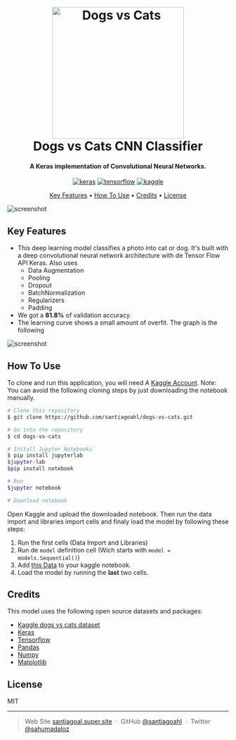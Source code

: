 
<h1 align="center">
  <br>
  <a href="https://www.kaggle.com/c/dogs-vs-cats"><img src="https://storage.googleapis.com/kaggle-competitions/kaggle/3362/media/woof_meow.jpg" alt="Dogs vs Cats" width="300"></a>
  <br>
  Dogs vs Cats CNN Classifier
  <br>
</h1>

<h4 align="center">A Keras implementation of Convolutional Neural Networks.</h4>

<p align="center">
  <a href='https://keras.io/' target="_blank"><img alt='keras' src='https://img.shields.io/badge/Keras-100000?style=for-the-badge&logo=keras&logoColor=FFFFFF&labelColor=D10000&color=D10000'/></a> <a href='https://www.tensorflow.org/?hl=es-419' target="_blank"><img alt='tensorflow' src='https://img.shields.io/badge/Tensorflow-100000?style=for-the-badge&logo=tensorflow&logoColor=EC8D1E&labelColor=908B8B&color=E45A27'/></a> <a href='https://www.kaggle.com/' target="_blank"><img alt='kaggle' src='https://img.shields.io/badge/Kaggle-100000?style=for-the-badge&logo=kaggle&logoColor=37BAE8&labelColor=BEFDFF&color=37BAE8'/></a>
</p>

<p align="center">
  <a href="#key-features">Key Features</a> •
  <a href="#how-to-use">How To Use</a> •
  <a href="#credits">Credits</a> •
  <a href="#license">License</a>
</p>

![screenshot](https://editor.analyticsvidhya.com/uploads/999181_BIpRgx5FsEMhr1k2EqBKFg.gif)

## Key Features

* This deep learning model classifies a photo into cat or dog. It's built with a deep convolutional neural network architecture with de Tensor Flow API Keras. Also uses
	- Data Augmentation
	- Pooling
	- Dropout
	- BatchNormalization
	- Regularizers
	- Padding
* We got a **81.8%** of validation accuracy.
* The learning curve shows a small amount of overfit. The graph is the following

![screenshot](https://winter-anchovy-50e.notion.site/image/https%3A%2F%2Fs3-us-west-2.amazonaws.com%2Fsecure.notion-static.com%2Fa6a61571-e00f-4661-9d9f-cf137b40e234%2Flearning_curve.png?table=block&id=4be1c4ce-9af8-4576-a39c-6ba947233407&spaceId=12eea25e-0790-4a8f-aa1c-b60f93c02da2&width=1240&userId=&cache=v2)

## How To Use

To clone and run this application, you will need A [Kaggle Account](https://www.kaggle.com/account/login?phase=startRegisterTab&returnUrl=%2F). Note: You can avoid the following cloning steps by just downloading the notebook manually.

```bash
# Clone this repository
$ git clone https://github.com/santiagoahl/dogs-vs-cats.git

# Go into the repository
$ cd dogs-vs-cats

# Install Jupyter Notebooks
$ pip install jupyterlab
$jupyter-lab
$pip install notebook

# Run
$jupyter notebook

# Download notebook 

```
Open Kaggle and upload the downloaded notebook. Then run the data import and libraries import cells and finaly load the model by following these steps:
1. Run the first cells (Data Import and Libraries)
2. Run de `model` definition cell (Wich starts with
`model = models.Sequential()`)
3. Add [this Data](https://www.kaggle.com/datasets/santiagoahumadal/best-model) to your kaggle notebook.
4. Load the model by running the **last** two cells.
## Credits

This model uses the following open source datasets and packages:

- [Kaggle dogs vs cats dataset](https://www.census.gov/)
- [Keras](https://keras.io/)
- [Tensorflow](https://www.tensorflow.org/?hl=es-419)
- [Pandas](https://pandas.pydata.org/)
- [Numpy](https://numpy.org/)
- [Matplotlib](https://matplotlib.org/)


## License

MIT

---

> Web Site [santiagoal.super.site](https://santiagoal.super.site/) &nbsp;&middot;&nbsp;
> GitHub [@santiagoahl](https://github.com/santiagoahl) &nbsp;&middot;&nbsp;
> Twitter [@sahumadaloz](https://twitter.com/sahumadaloz)
